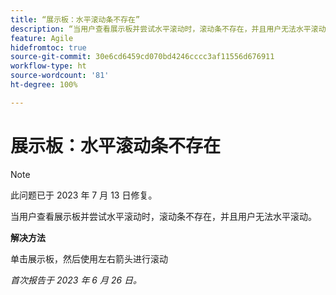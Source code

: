 ```yaml
---
title: “展示板：水平滚动条不存在”
description: “当用户查看展示板并尝试水平滚动时，滚动条不存在，并且用户无法水平滚动。”
feature: Agile
hidefromtoc: true
source-git-commit: 30e6cd6459cd070bd4246cccc3af11556d676911
workflow-type: ht
source-wordcount: '81'
ht-degree: 100%

---
```



# 展示板：水平滚动条不存在

>[!NOTE]
>
>此问题已于 2023 年 7 月 13 日修复。

当用户查看展示板并尝试水平滚动时，滚动条不存在，并且用户无法水平滚动。

**解决方法**

单击展示板，然后使用左右箭头进行滚动

_首次报告于 2023 年 6 月 26 日。_

